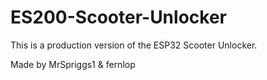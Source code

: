 # ES200-Scooter-Unlocker
This is a production version of the ESP32 Scooter Unlocker.

Made by MrSpriggs1 & fernlop
